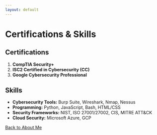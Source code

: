 ```yaml
---
layout: default
---
```


# Certifications & Skills

## Certifications

1. **CompTIA Security+**
2. **ISC2 Certified in Cybersecurity (CC)**
3. **Google Cybersecurity Professional**

## Skills

- **Cybersecurity Tools:** Burp Suite, Wireshark, Nmap, Nessus
- **Programming:** Python, JavaScript, Bash, HTML/CSS
- **Security Frameworks:** NIST, ISO 27001/27002, CIS, MITRE ATT&CK
- **Cloud Security:** Microsoft Azure, GCP

[Back to About Me](./index.md)
